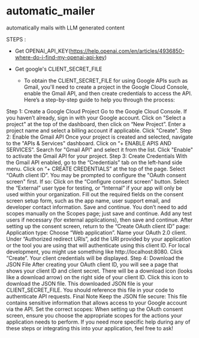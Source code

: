 # automatic_mailer
automatically mails with LLM generated content

STEPS :

- Get OPENAI_API_KEY(https://help.openai.com/en/articles/4936850-where-do-i-find-my-openai-api-key)
- Get google's CLIENT_SECRET_FILE

    - To obtain the CLIENT_SECRET_FILE for using Google APIs such as Gmail, you'll need to create a project in the Google Cloud Console, enable the Gmail API, and then create credentials to access the API. Here’s a step-by-step guide to help you through the process:

Step 1: Create a Google Cloud Project
Go to the Google Cloud Console.
If you haven’t already, sign in with your Google account.
Click on "Select a project" at the top of the dashboard, then click on “New Project”.
Enter a project name and select a billing account if applicable. Click "Create".
Step 2: Enable the Gmail API
Once your project is created and selected, navigate to the "APIs & Services" dashboard.
Click on “+ ENABLE APIS AND SERVICES”.
Search for "Gmail API" and select it from the list.
Click "Enable" to activate the Gmail API for your project.
Step 3: Create Credentials
With the Gmail API enabled, go to the “Credentials” tab on the left-hand side menu.
Click on “+ CREATE CREDENTIALS” at the top of the page.
Select “OAuth client ID”.
You may be prompted to configure the "OAuth consent screen" first. If so:
Click on the “Configure consent screen” button.
Select the “External” user type for testing, or “Internal” if your app will only be used within your organization.
Fill out the required fields on the consent screen setup form, such as the app name, user support email, and developer contact information. Save and continue.
You don’t need to add scopes manually on the Scopes page; just save and continue.
Add any test users if necessary (for external applications), then save and continue.
After setting up the consent screen, return to the “Create OAuth client ID” page:
Application type: Choose “Web application”.
Name your OAuth 2.0 client.
Under “Authorized redirect URIs”, add the URI provided by your application or the tool you are using that will authenticate using this client ID. For local development, you might use something like http://localhost:8080.
Click “Create”. Your client credentials will be displayed.
Step 4: Download the JSON File
After creating your OAuth client ID, you will see a page that shows your client ID and client secret.
There will be a download icon (looks like a download arrow) on the right side of your client ID. Click this icon to download the JSON file.
This downloaded JSON file is your CLIENT_SECRET_FILE. You should reference this file in your code to authenticate API requests.
Final Note
Keep the JSON file secure: This file contains sensitive information that allows access to your Google account via the API.
Set the correct scopes: When setting up the OAuth consent screen, ensure you choose the appropriate scopes for the actions your application needs to perform.
If you need more specific help during any of these steps or integrating this into your application, feel free to ask!


